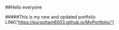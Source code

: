 ##Hello everyone 


#####This is my new and updated portfolio LINK['https://pursottam6003.github.io/MyPortfolio/']